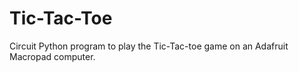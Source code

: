 # Tic-Tac-Toe
Circuit Python program to play the Tic-Tac-toe game on an Adafruit Macropad computer.
